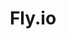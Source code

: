 ---
blog: https://fly.io/articles/
codehost: https://github.com/superfly
facebook: https://www.facebook.com/flydotio
images:
- flyio-icon.svg
- flyio-ar21.svg
logohandle: flyio
sort: flyio
title: Fly.io
twitter: https://x.com/flydotio
website: https://fly.io/
---